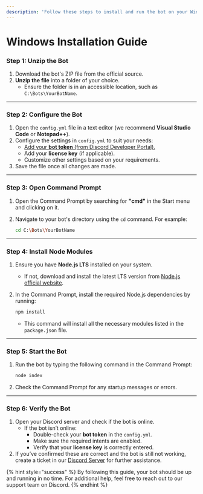 ```yaml
---
description: 'Follow these steps to install and run the bot on your Windows system:'
---
```


# Windows Installation Guide

### **Step 1: Unzip the Bot**

1. Download the bot's ZIP file from the official source.
2. **Unzip the file** into a folder of your choice.
   * Ensure the folder is in an accessible location, such as `C:\Bots\YourBotName`.

***

### **Step 2: Configure the Bot**

1. Open the `config.yml` file in a text editor (we recommend **Visual Studio Code** or **Notepad++**).
2. Configure the settings in `config.yml` to suit your needs:
   * [Add your **bot token** (from Discord Developer Portal).](bot-application-setup.md)
   * Add your **license key** (if applicable).
   * Customize other settings based on your requirements.
3. Save the file once all changes are made.

***

### **Step 3: Open Command Prompt**

1. Open the Command Prompt by searching for **"cmd"** in the Start menu and clicking on it.
2.  Navigate to your bot's directory using the `cd` command. For example:

    ```bash
    cd C:\Bots\YourBotName
    ```

***

### **Step 4: Install Node Modules**

1. Ensure you have **Node.js LTS** installed on your system.
   * If not, download and install the latest LTS version from [Node.js official website](https://nodejs.org/).
2.  In the Command Prompt, install the required Node.js dependencies by running:

    ```bash
    npm install
    ```

    * This command will install all the necessary modules listed in the `package.json` file.

***

### **Step 5: Start the Bot**

1.  Run the bot by typing the following command in the Command Prompt:

    ```bash
    node index
    ```
2. Check the Command Prompt for any startup messages or errors.

***

### **Step 6: Verify the Bot**

1. Open your Discord server and check if the bot is online.
   * If the bot isn’t online:
     * Double-check your **bot token** in the `config.yml`.
     * Make sure the required intents are enabled.
     * Verify that your **license key** is correctly entered.
2. If you’ve confirmed these are correct and the bot is still not working, create a ticket in our [Discord Server](https://discord.gg/plexdev) for further assistance.

{% hint style="success" %}
By following this guide, your bot should be up and running in no time. For additional help, feel free to reach out to our support team on Discord.
{% endhint %}
